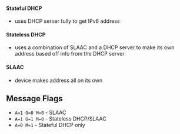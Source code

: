 #### Stateful DHCP
- uses DHCP server fully to get IPv6 address
#### Stateless DHCP
- uses a combination of SLAAC and a DHCP server to make its own address based off info from the DHCP server
#### SLAAC
- device makes address all on its own
## Message Flags
- `A=1 O=0 M=0` - SLAAC
- `A=1 O=1 M=0` - Stateless DHCP/SLAAC
- `A=0 M=1` - Stateful DHCP only